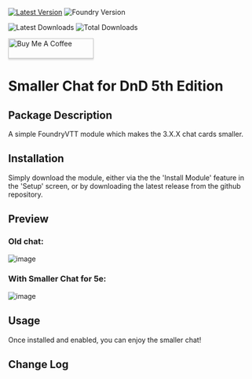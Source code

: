 [![Latest Version](https://img.shields.io/github/v/release/ZeroXNoxus/smaller-chat-5e?display_name=tag&sort=semver&label=Latest%20Version)](https://github.com/ZeroXNoxus/smaller-chat-5e/releases/latest)
![Foundry Version](https://img.shields.io/endpoint?url=https%3A%2F%2Ffoundryshields.com%2Fversion%3Fstyle%3Dflat%26url%3Dhttps%3A%2F%2Fgithub.com%2FZeroXNoxus%2Fsmaller-chat-5e%2Freleases%2Fdownload%2Flatest%2Fmodule.json)

![Latest Downloads](https://img.shields.io/github/downloads/ZeroXNoxus/smaller-chat-5e/latest/total?color=blue&label=latest%20downloads)
![Total Downloads](https://img.shields.io/github/downloads/ZeroXNoxus/smaller-chat-5e/total?color=blue&label=total%20downloads)

<a href="https://www.buymeacoffee.com/zetadracon" target="_blank"><img src="https://www.buymeacoffee.com/assets/img/custom_images/orange_img.png" alt="Buy Me A Coffee" style="height: 41px !important;width: 174px !important;box-shadow: 0px 3px 2px 0px rgba(190, 190, 190, 0.5) !important;-webkit-box-shadow: 0px 3px 2px 0px rgba(190, 190, 190, 0.5) !important;" ></a>

# Smaller Chat for DnD 5th Edition #
## Package Description ##
A simple FoundryVTT module which makes the 3.X.X chat cards smaller.
## Installation ##
Simply download the module, either via the the 'Install Module' feature in the 'Setup' screen, or by downloading the latest release from the github repository.
## Preview ##
### Old chat: ###
![image](https://github.com/ZeroXNoxus/smaller-chat-5e/assets/29397572/e2c67554-c848-46c4-b9db-3a04fce93362)

### With Smaller Chat for 5e: ###
![image](https://github.com/ZeroXNoxus/smaller-chat-5e/assets/29397572/9291062d-fff5-43fc-bbc4-c65dfe393523)

## Usage ##
Once installed and enabled, you can enjoy the smaller chat!

## Change Log ##
